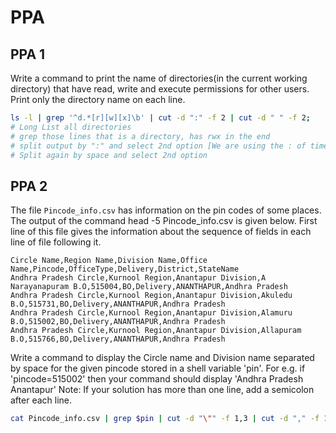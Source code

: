 # PPA

## PPA 1

Write a command to print the name of directories(in the current working directory) that have read, write and execute permissions for other users. Print only the directory name on each line.

```bash
ls -l | grep '^d.*[r][w][x]\b' | cut -d ":" -f 2 | cut -d " " -f 2;
# Long List all directories
# grep those lines that is a directory, has rwx in the end
# split output by ":" and select 2nd option [We are using the : of time to split]
# Split again by space and select 2nd option
```

## PPA 2

The file `Pincode_info.csv` has information on the pin codes of some places. The output of the command head -5 Pincode_info.csv is given below. First line of this file gives the information about the sequence of fields in each line of file following it.

```csv
Circle Name,Region Name,Division Name,Office Name,Pincode,OfficeType,Delivery,District,StateName
Andhra Pradesh Circle,Kurnool Region,Anantapur Division,A Narayanapuram B.O,515004,BO,Delivery,ANANTHAPUR,Andhra Pradesh
Andhra Pradesh Circle,Kurnool Region,Anantapur Division,Akuledu B.O,515731,BO,Delivery,ANANTHAPUR,Andhra Pradesh
Andhra Pradesh Circle,Kurnool Region,Anantapur Division,Alamuru B.O,515002,BO,Delivery,ANANTHAPUR,Andhra Pradesh
Andhra Pradesh Circle,Kurnool Region,Anantapur Division,Allapuram B.O,515766,BO,Delivery,ANANTHAPUR,Andhra Pradesh
```

Write a command to display the Circle name and Division name separated by space for the given pincode  stored in a shell variable 'pin'. 
For  e.g. if 'pincode=515002' then your command should display 'Andhra Pradesh Anantapur'
Note: If your solution has more than one line, add a semicolon after each line.

```bash
cat Pincode_info.csv | grep $pin | cut -d "\"" -f 1,3 | cut -d "," -f 1,3 | sed "s/ Circle,/ /;s/ Division//";
```